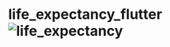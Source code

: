 # life_expectancy_flutter![life_expectancy](https://user-images.githubusercontent.com/114760131/222689471-f75340e6-d31b-410c-a471-33a52292c712.png)
